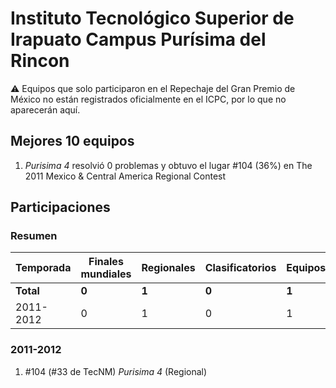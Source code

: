 # Instituto Tecnológico Superior de Irapuato Campus Purísima del Rincon

:warning: Equipos que solo participaron en el Repechaje del Gran Premio de México no están registrados oficialmente en el ICPC, por lo que no aparecerán aquí.

## Mejores 10 equipos

1. _Purisima 4_ resolvió 0 problemas y obtuvo el lugar #104 (36%) en The 2011 Mexico & Central America Regional Contest

## Participaciones

### Resumen

| Temporada | Finales mundiales | Regionales | Clasificatorios | Equipos |
| --- | --- | --- | --- | --- |
| **Total** | **0** | **1** | **0** | **1** |
| 2011-2012 | 0 | 1 | 0 | 1 |

### 2011-2012

1. #104 (#33 de TecNM) _Purisima 4_ (Regional)



